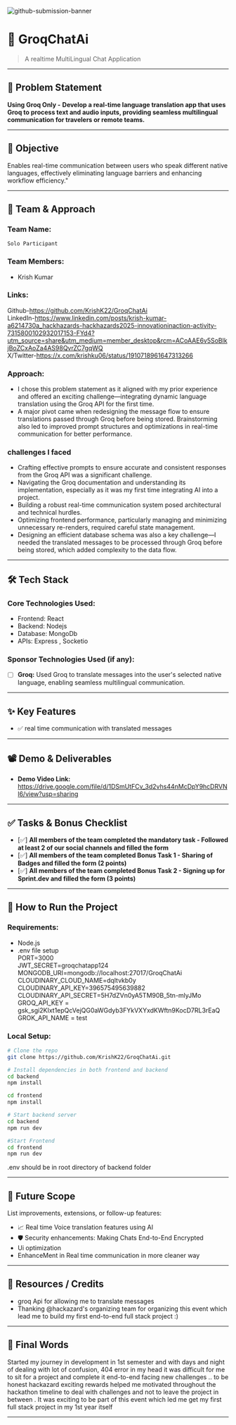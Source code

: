 ![github-submission-banner](https://github.com/user-attachments/assets/a1493b84-e4e2-456e-a791-ce35ee2bcf2f)

# 🚀 GroqChatAi

> A realtime MultiLingual Chat Application 

---

## 📌 Problem Statement

**Using Groq Only -**
**Develop a real-time language translation app that uses Groq to process text and audio inputs, providing seamless multilingual communication for travelers or remote teams.**

---

## 🎯 Objective

Enables real-time communication between users who speak different native languages, effectively eliminating language barriers and enhancing workflow efficiency."

---

## 🧠 Team & Approach

### Team Name:  
`Solo Participant`

### Team Members:  
- Krish Kumar 

### Links: 
 Github-https://github.com/KrishK22/GroqChatAi <br>
 LinkedIn-https://www.linkedin.com/posts/krish-kumar-a6214730a_hackhazards-hackhazards2025-innovationinaction-activity-7315800102932017153-FYd4?utm_source=share&utm_medium=member_desktop&rcm=ACoAAE6v5SoBlkjBoZCxAoZa4AS98QvrZC7gqWQ <br>
 X/Twitter-https://x.com/krishku06/status/1910718961647313266 <br>

### Approach:  
- I chose this problem statement as it aligned with my prior experience and offered an exciting challenge—integrating dynamic language translation using the Groq API for the first time.
- A major pivot came when redesigning the message flow to ensure translations passed through Groq before being stored. Brainstorming also led to improved prompt structures and optimizations in real-time communication for better performance.


### challenges I faced 
- Crafting effective prompts to ensure accurate and consistent responses from the Groq API was a significant challenge.
- Navigating the Groq documentation and understanding its implementation, especially as it was my first time integrating AI into a project.
- Building a robust real-time communication system posed architectural and technical hurdles.
- Optimizing frontend performance, particularly managing and minimizing unnecessary re-renders, required careful state management.
- Designing an efficient database schema was also a key challenge—I needed the translated messages to be processed through Groq before being stored, which added complexity to the data flow.


---

## 🛠️ Tech Stack

### Core Technologies Used:
- Frontend: React
- Backend: Nodejs
- Database: MongoDb
- APIs: Express , Socketio


### Sponsor Technologies Used (if any):
- [ ] **Groq:** Used Groq to translate messages into the user's selected native language, enabling seamless multilingual communication.
---

## ✨ Key Features

- ✅ real time communication with translated messages 

---

## 📽️ Demo & Deliverables

- **Demo Video Link:** https://drive.google.com/file/d/1DSmUtFCv_3d2vhs44nMcDpY9hcDRVNl6/view?usp=sharing

---

## ✅ Tasks & Bonus Checklist

- [✅] **All members of the team completed the mandatory task - Followed at least 2 of our social channels and filled the form** 
- [✅] **All members of the team completed Bonus Task 1 - Sharing of Badges and filled the form (2 points)**  
- [✅] **All members of the team completed Bonus Task 2 - Signing up for Sprint.dev and filled the form (3 points)** 


---

## 🧪 How to Run the Project

### Requirements:
- Node.js 
- .env file setup <br>
    PORT=3000<br>
    JWT_SECRET=groqchatapp124 <br>
    MONGODB_URI=mongodb://localhost:27017/GroqChatAi <br>
    CLOUDINARY_CLOUD_NAME=dqltvkb0y <br>
    CLOUDINARY_API_KEY=396575495639882 <br>
    CLOUDINARY_API_SECRET=5H7dZVn0yA5TM90B_5tn-mlyJMo  <br>
    GROQ_API_KEY = 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    <br>
    GROK_API_NAME = test  <br>


### Local Setup:
```bash
# Clone the repo
git clone https://github.com/KrishK22/GroqChatAi.git

# Install dependencies in both frontend and backend 
cd backend 
npm install

cd frontend
npm install

# Start backend server
cd backend
npm run dev

#Start Frontend 
cd frontend
npm run dev
```

.env should be in root directory of backend folder

---

## 🧬 Future Scope

List improvements, extensions, or follow-up features:

- 📈 Real time Voice translation features using AI
- 🛡️ Security enhancements: Making Chats End-to-End Encrypted 
-  Ui optimization 
- EnhanceMent in Real time communication in more cleaner way

---

## 📎 Resources / Credits

- groq Api for allowing me to translate messages  
- Thanking @hackazard's organizing team for organizing this event which lead me to build my first end-to-end full stack project :)

---

## 🏁 Final Words


Started my journey in development in 1st semester and with days and night of dealing with lot of confusion, 404 error in my head 
it was difficult for me to sit for a project and complete it end-to-end facing new challenges .. to be honest hackazard exciting rewards helped 
me motivated throughout the hackathon timeline to deal with challenges and not to leave the project in between . 
It was exciting to be part of this event which led me get my first full stack project in my 1st year itself

---